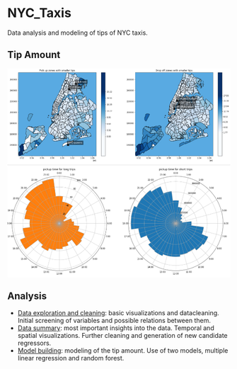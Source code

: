 # NYC_Taxis
 Data analysis and modeling of tips of NYC taxis.
 
 ## Tip Amount
 
 <img src="img/maps.png" align="center" width="600" />
 <img src="img/clock.png" align="center" width="600" />

## Analysis

* [Data exploration and cleaning](https://github.com/DavidPayares/NYC_Taxis/blob/main/notebooks/Data%20Exploration%20and%20Cleaning.ipynb): basic visualizations and datacleaning. Initial screening of variables and possible relations between them.
* [Data summary](https://github.com/DavidPayares/NYC_Taxis/blob/main/notebooks/Data%20Summary.ipynb): most important insights into the data. Temporal and spatial visualizations. Further cleaning and generation of new candidate regressors.
* [Model building](https://github.com/DavidPayares/neuronorm/tree/main/inst): modeling of the tip amount. Use of two models, multiple linear regression and random forest.
